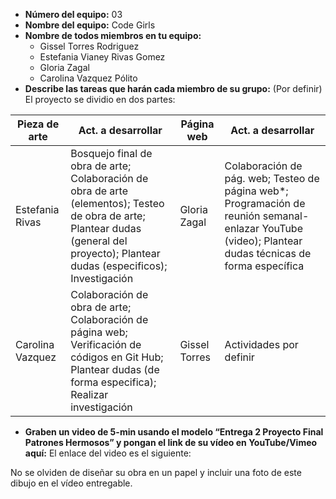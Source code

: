 - **Número del equipo:** 03
- **Nombre del equipo:** Code Girls
- **Nombre de todos miembros en tu equipo:**
  * Gissel Torres Rodriguez
  * Estefania Vianey Rivas Gomez
  * Gloria Zagal
  * Carolina Vazquez Pólito
- **Describe las tareas que harán cada miembro de su grupo:** (Por definir)
  El proyecto se dividio en dos partes:
 
| Pieza de arte | Act. a desarrollar | Página web | Act. a desarrollar |
| --- | --- | --- | --- |
| Estefania Rivas | Bosquejo final de obra de arte; Colaboración de obra de arte (elementos); Testeo de obra de arte; Plantear dudas (general del proyecto); Plantear dudas (especificos); Investigación | Gloria Zagal | Colaboración de pág. web; Testeo de página web*; Programación de reunión semanal-enlazar YouTube (video); Plantear dudas técnicas de forma específica | 
| Carolina Vazquez | Colaboración de obra de arte; Colaboración de página web; Verificación de códigos en Git Hub; Plantear dudas (de forma especifica); Realizar investigación | Gissel Torres | Actividades por definir |


- **Graben un video de 5-min usando el modelo “Entrega 2 Proyecto Final Patrones Hermosos” y pongan el link de su vídeo en YouTube/Vimeo aquí:** El enlace del video es el siguiente: 

No se olviden de diseñar su obra en un papel y incluir una foto de este dibujo en el vídeo entregable.

